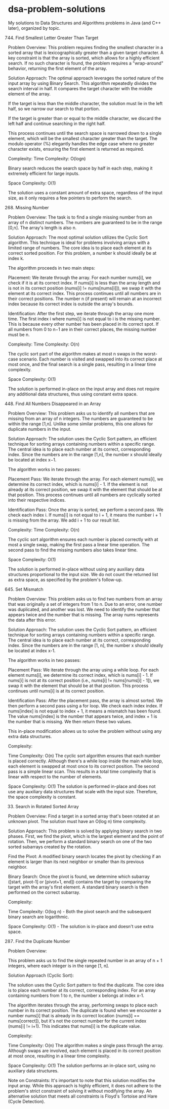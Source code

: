 # dsa-problem-solutions
My solutions to Data Structures and Algorithms problems in Java (and C++ later), organized by topic.

744. Find Smallest Letter Greater Than Target

Problem Overview:
This problem requires finding the smallest character in a sorted array that is lexicographically greater than a given target character. A key constraint is that the array is sorted, which allows for a highly efficient search. If no such character is found, the problem requires a "wrap-around" behavior, returning the first element of the array.

Solution Approach:
The optimal approach leverages the sorted nature of the input array by using Binary Search. This algorithm repeatedly divides the search interval in half. It compares the target character with the middle element of the array.

If the target is less than the middle character, the solution must lie in the left half, so we narrow our search to that portion.

If the target is greater than or equal to the middle character, we discard the left half and continue searching in the right half.

This process continues until the search space is narrowed down to a single element, which will be the smallest character greater than the target. The modulo operator (%) elegantly handles the edge case where no greater character exists, ensuring the first element is returned as required.

Complexity:
Time Complexity: O(logn)

Binary search reduces the search space by half in each step, making it extremely efficient for large inputs.

Space Complexity: O(1)

The solution uses a constant amount of extra space, regardless of the input size, as it only requires a few pointers to perform the search.


268. Missing Number

Problem Overview:
The task is to find a single missing number from an array of n distinct numbers. The numbers are guaranteed to be in the range [0,n]. The array's length is also n.

Solution Approach:
The most optimal solution utilizes the Cyclic Sort algorithm. This technique is ideal for problems involving arrays with a limited range of numbers. The core idea is to place each element at its correct sorted position. For this problem, a number k should ideally be at index k.

The algorithm proceeds in two main steps:

Placement: We iterate through the array. For each number nums[i], we check if it is at its correct index. If nums[i] is less than the array length and is not in its correct position (nums[i] != nums[nums[i]]), we swap it with the element at its correct index. This process continues until all numbers are in their correct positions. The number n (if present) will remain at an incorrect index because its correct index is outside the array's bounds.

Identification: After the first step, we iterate through the array one more time. The first index i where nums[i] is not equal to i is the missing number. This is because every other number has been placed in its correct spot. If all numbers from 0 to n−1 are in their correct places, the missing number must be n.

Complexity:
Time Complexity: O(n)

The cyclic sort part of the algorithm makes at most n swaps in the worst-case scenario. Each number is visited and swapped into its correct place at most once, and the final search is a single pass, resulting in a linear time complexity.

Space Complexity: O(1)

The solution is performed in-place on the input array and does not require any additional data structures, thus using constant extra space.


448. Find All Numbers Disappeared in an Array
     
Problem Overview:
This problem asks us to identify all numbers that are missing from an array of n integers. The numbers are guaranteed to be within the range [1,n]. Unlike some similar problems, this one allows for duplicate numbers in the input.

Solution Approach:
The solution uses the Cyclic Sort pattern, an efficient technique for sorting arrays containing numbers within a specific range. The central idea is to place each number at its correct, corresponding index. Since the numbers are in the range [1,n], the number x should ideally be located at index x−1.

The algorithm works in two passes:

Placement Pass: We iterate through the array. For each element nums[i], we determine its correct index, which is nums[i] - 1. If the element is not already at its correct position, we swap it with the element that should be at that position. This process continues until all numbers are cyclically sorted into their respective indices.

Identification Pass: Once the array is sorted, we perform a second pass. We check each index i. If nums[i] is not equal to i + 1, it means the number i + 1 is missing from the array. We add i + 1 to our result list.

Complexity:
Time Complexity: O(n)

The cyclic sort algorithm ensures each number is placed correctly with at most a single swap, making the first pass a linear time operation. The second pass to find the missing numbers also takes linear time.

Space Complexity: O(1)

The solution is performed in-place without using any auxiliary data structures proportional to the input size. We do not count the returned list as extra space, as specified by the problem's follow-up.


645. Set Mismatch
     
Problem Overview:
This problem asks us to find two numbers from an array that was originally a set of integers from 1 to n. Due to an error, one number was duplicated, and another was lost. We need to identify the number that appears twice and the number that is missing. The array nums represents the data after this error.

Solution Approach:
The solution uses the Cyclic Sort pattern, an efficient technique for sorting arrays containing numbers within a specific range. The central idea is to place each number at its correct, corresponding index. Since the numbers are in the range [1, n], the number x should ideally be located at index x-1.

The algorithm works in two passes:

Placement Pass: We iterate through the array using a while loop. For each element nums[i], we determine its correct index, which is nums[i] - 1. If nums[i] is not at its correct position (i.e., nums[i] != nums[nums[i] - 1]), we swap it with the element that should be at that position. This process continues until nums[i] is at its correct position.

Identification Pass: After the placement pass, the array is almost sorted. We then perform a second pass using a for loop. We check each index index. If nums[index] is not equal to index + 1, it means a mismatch has been found. The value nums[index] is the number that appears twice, and index + 1 is the number that is missing. We then return these two values.

This in-place modification allows us to solve the problem without using any extra data structures.

Complexity:

Time Complexity: O(n)
The cyclic sort algorithm ensures that each number is placed correctly. Although there's a while loop inside the main while loop, each element is swapped at most once to its correct position. The second pass is a simple linear scan. This results in a total time complexity that is linear with respect to the number of elements.

Space Complexity: O(1)
The solution is performed in-place and does not use any auxiliary data structures that scale with the input size. Therefore, the space complexity is constant.


33. Search in Rotated Sorted Array
    
Problem Overview:
Find a target in a sorted array that's been rotated at an unknown pivot. The solution must have an O(log n) time complexity.

Solution Approach:
This problem is solved by applying binary search in two phases. First, we find the pivot, which is the largest element and the point of rotation. Then, we perform a standard binary search on one of the two sorted subarrays created by the rotation.

Find the Pivot: A modified binary search locates the pivot by checking if an element is larger than its next neighbor or smaller than its previous neighbor.

Binary Search: Once the pivot is found, we determine which subarray ([start, pivot-1] or [pivot+1, end]) contains the target by comparing the target with the array's first element. A standard binary search is then performed on the correct subarray.

Complexity:

Time Complexity: O(log n) - Both the pivot search and the subsequent binary search are logarithmic.

Space Complexity: O(1) - The solution is in-place and doesn't use extra space.

287. Find the Duplicate Number
     
Problem Overview:

This problem asks us to find the single repeated number in an array of n + 1 integers, where each integer is in the range [1, n].

Solution Approach (Cyclic Sort):

The solution uses the Cyclic Sort pattern to find the duplicate. The core idea is to place each number at its correct, corresponding index. For an array containing numbers from 1 to n, the number x belongs at index x-1.

The algorithm iterates through the array, performing swaps to place each number in its correct position. The duplicate is found when we encounter a number nums[i] that is already in its correct location (nums[i] == nums[correct]), but it's not the correct number for the current index (nums[i] != i+1). This indicates that nums[i] is the duplicate value.

Complexity:

Time Complexity: O(n)
The algorithm makes a single pass through the array. Although swaps are involved, each element is placed in its correct position at most once, resulting in a linear time complexity.

Space Complexity: O(1)
The solution performs an in-place sort, using no auxiliary data structures.

Note on Constraints:
It's important to note that this solution modifies the input array. While this approach is highly efficient, it does not adhere to the problem's strict constraint of solving it without modifying the array. An alternative solution that meets all constraints is Floyd's Tortoise and Hare (Cycle Detection).
